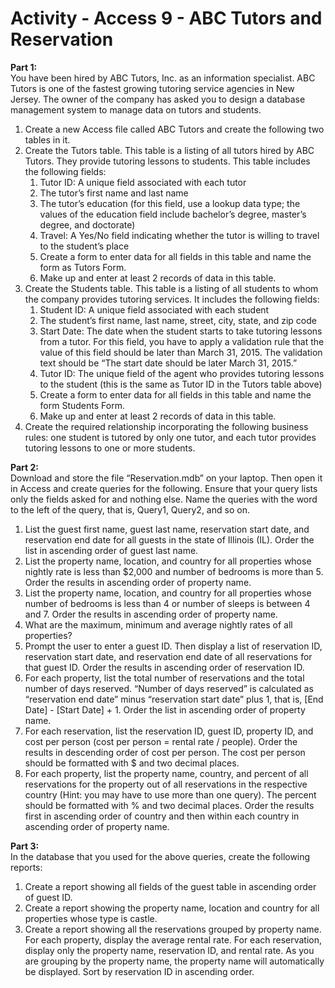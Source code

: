 # Activity - Access 9 - ABC Tutors and Reservation
**Part 1:**<br>
You have been hired by ABC Tutors, Inc. as an information specialist. ABC Tutors is one of the fastest growing tutoring service agencies in New Jersey. The owner of the company has asked you to design a database management system to manage data on tutors and students.
1.	Create a new Access file called ABC Tutors and create the following two tables in it.
2.	Create the Tutors table. This table is a listing of all tutors hired by ABC Tutors. They provide tutoring lessons to students. This table includes the following fields:
	1.	Tutor ID: A unique field associated with each tutor
	2.	The tutor’s first name and last name
	3.	The tutor’s education (for this field, use a lookup data type; the values of the education field include bachelor’s degree, master’s degree, and doctorate)
	4.	Travel: A Yes/No field indicating whether the tutor is willing to travel to the student’s place
	5.	Create a form to enter data for all fields in this table and name the form as Tutors Form.
	6.	Make up and enter at least 2 records of data in this table.
3.	Create the Students table. This table is a listing of all students to whom the company provides tutoring services. It includes the following fields:
	1.	Student ID: A unique field associated with each student
	2.	The student’s first name, last name, street, city, state, and zip code
	3.	Start Date: The date when the student starts to take tutoring lessons from a tutor. For this field, you have to apply a validation rule that the value of this field should be later than March 31, 2015. The validation text should be “The start date should be later March 31, 2015.”
	4.	Tutor ID: The unique field of the agent who provides tutoring lessons to the student (this is the same as Tutor ID in the Tutors table above)
	5.	Create a form to enter data for all fields in this table and name the form Students Form.
	6.	Make up and enter at least 2 records of data in this table.
4.	Create the required relationship incorporating the following business rules: one student is tutored by only one tutor, and each tutor provides tutoring lessons to one or more students.

**Part 2:**<br>
Download and store the file “Reservation.mdb” on your laptop. Then open it in Access and create queries for the following. Ensure that your query lists only the fields asked for and nothing else. Name the queries with the word to the left of the query, that is, Query1, Query2, and so on.
1.	List the guest first name, guest last name, reservation start date, and reservation end date for all guests in the state of Illinois (IL). Order the list in ascending order of guest last name.
2.	List the property name, location, and country for all properties whose nightly rate is less than $2,000 and number of bedrooms is more than 5. Order the results in ascending order of property name. 
3.	List the property name, location, and country for all properties whose number of bedrooms is less than 4 or number of sleeps is between 4 and 7. Order the results in ascending order of property name. 
4.	What are the maximum, minimum and average nightly rates of all properties?
5.	Prompt the user to enter a guest ID. Then display a list of reservation ID, reservation start date, and reservation end date of all reservations for that guest ID. Order the results in ascending order of reservation ID.
6.	For each property, list the total number of reservations and the total number of days reserved. “Number of days reserved” is calculated as “reservation end date” minus “reservation start date” plus 1, that is, [End Date] - [Start Date] + 1. Order the list in ascending order of property name. 
7.	For each reservation, list the reservation ID, guest ID, property ID, and cost per person (cost per person = rental rate / people). Order the results in descending order of cost per person. The cost per person should be formatted with $ and two decimal places.
8.	For each property, list the property name, country, and percent of all reservations for the property out of all reservations in the respective country (Hint: you may have to use more than one query). The percent should be formatted with % and two decimal places. Order the results first in ascending order of country and then within each country in ascending order of property name. 

**Part 3:**<br>
In the database that you used for the above queries, create the following reports:
1.	Create a report showing all fields of the guest table in ascending order of guest ID. 
2.	Create a report showing the property name, location and country for all properties whose type is castle. 
3.	Create a report showing all the reservations grouped by property name. For each property, display the average rental rate. For each reservation, display only the property name, reservation ID, and rental rate. As you are grouping by the property name, the property name will automatically be displayed. Sort by reservation ID in ascending order.
